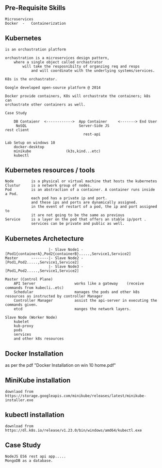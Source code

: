 Pre-Requisite Skills
-------------------------------------
    Microservices
    Docker  -   Containerization

Kubernetes
--------------------------------------------
    is an orchastration platform

    orchastration is a microservices design pattern,
        where a single object called orchastrator
            will take the resposnibilty of organzing req and resps
                and will coordinate with the underlying systems/services.

    K8s is the orchastrator.

    Google developed open-source platform @ 2014

    Docker provide containers, K8s will orchastrate the containers; k8s can
    orchastrate other containers as well.    

    Case Study 
        
        DB Contaienr  <------------>  App Container     <-------> End User
         NoSQL                        Server-Side JS                   rest client
                                        rest-api

    Lab Setup on windows 10
        docker-desktop
        minikube                (k3s,kind...etc)
        kubectl

Kubernetes resources / tools
------------------------------------------------------------
    Node        is a physical or virtual machine that hosts the kubernetes
    Clustur     is a network group of nodes.
    Pod         is an abstraction of a container. A container runs inside a Pod.
                each pod has a private ip and port.
                and these ips and ports are dynamically assigned.
                in the event of restart of a pod, the ip and port assigned to 
                it are not going to be the same as previous
    Service     is a layer on the pod that offers an stable ip/port .
                services can be private and public as well.

Kubernetes Archetecture
-----------------------------------------------------------

                        |- Slave Node1 - [Pod1{containerA},Pod2{containerB}.....,Service1,Service2]
    Master      --------|- Slave Node2 - [Pod1,Pod2.....,Service1,Service2]
                        |- Slave Node3 - [Pod1,Pod2.....,Service1,Service2]

    Master (Control Plane)
        API Server                  works like a gateway    (receive commands from kubecli..etc)
        Schedular                   manages the pods and other k8s resources as instructed by controller Manager
        Controller Manager          assist the api-server in executing the commands given.
        etcd                        manges the network layers.

    Slave Node (Worker Node)
        kubelet
        kub-proxy
        pods
        services
        and other k8s resources

Docker Installation
--------------------------------------------------
   as per the pdf "Docker Installation on win 10 home.pdf"

MiniKube installation
-------------------------------------------------
    downlaod from https://storage.googleapis.com/minikube/releases/latest/minikube-installer.exe

kubectl installation
-------------------------------------------------
    download from https://dl.k8s.io/release/v1.23.0/bin/windows/amd64/kubectl.exe

Case Study
-------------------------------------------------
    NodeJS ES6 rest api app.....
    MongoDB as a database.